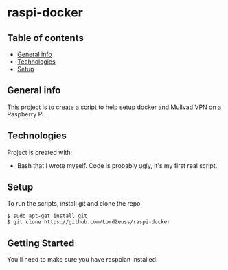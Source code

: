 # raspi-docker

## Table of contents
* [General info](#general-info)
* [Technologies](#technologies)
* [Setup](#setup)

## General info
This project is to create a script to help setup docker and Mullvad VPN on a Raspberry Pi.

## Technologies
Project is created with:
* Bash that I wrote myself. Code is probably ugly, it's my first real script.

## Setup
To run the scripts, install git and clone the repo.

```
$ sudo apt-get install git
$ git clone https://github.com/LordZeuss/raspi-docker
```
## Getting Started
You'll need to make sure you have raspbian installed.
